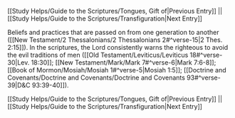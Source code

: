 [[Study Helps/Guide to the Scriptures/Tongues, Gift of|Previous Entry]]  ||  [[Study Helps/Guide to the Scriptures/Transfiguration|Next Entry]]

 Beliefs and practices that are passed on from one generation to another ([[New Testament/2 Thessalonians/2 Thessalonians 2#^verse-15|2 Thes. 2:15]]). In the scriptures, the Lord consistently warns the righteous to avoid the evil traditions of men ([[Old Testament/Leviticus/Leviticus 18#^verse-30|Lev. 18:30]]; [[New Testament/Mark/Mark 7#^verse-6|Mark 7:6-8]]; [[Book of Mormon/Mosiah/Mosiah 1#^verse-5|Mosiah 1:5]]; [[Doctrine and Covenants/Doctrine and Covenants/Doctrine and Covenants 93#^verse-39|D&C 93:39-40]]).

[[Study Helps/Guide to the Scriptures/Tongues, Gift of|Previous Entry]]  ||  [[Study Helps/Guide to the Scriptures/Transfiguration|Next Entry]]